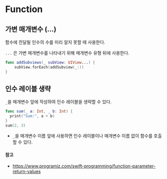 # Function

## 가변 매개변수 (...)
함수에 전달될 인수의 수를 미리 알지 못할 때 사용한다.

```...``` 은 가변 매개변수를 나타내기 위해 매개변수 유형 뒤에 사용한다.

```swift
func addSubviews(_ subView: UIView...) {
    subView.forEach(addSubview(_:))
}
```

## 인수 레이블 생략
```_```을 매개변수 앞에 작성하여 인수 레이블을 생략할 수 있다.

```swift
func sum(_ a: Int, _ b: Int) {
  print("Sum:", a + b)
}
sum(2, 3)
```

- ```_```을 매개변수 이름 앞에 사용하면 인수 레이블이나 매개변수 이름 없이 함수를 호출할 수 있다.



#### 참고
- https://www.programiz.com/swift-programming/function-parameter-return-values